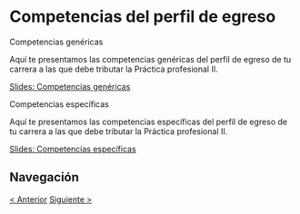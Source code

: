 # Competencias del perfil de egreso

Competencias genéricas

Aquí te presentamos las competencias genéricas del perfil de egreso de tu carrera a las que debe tributar la Práctica profesional II.

[Slides: Competencias genéricas](https://view.genial.ly/631fc70eafcd430018b83b93/presentation-competencias-genericas)

Competencias específicas

Aquí te presentamos las competencias específicas del perfil de egreso de tu carrera a las que debe tributar la Práctica profesional II.

[Slides: Competencias específicas](https://view.genial.ly/631fc4c5dd504f0011324465/interactive-content-dcc-compespecificas)

## Navegación

[< Anterior](./01%20-%20C%C3%B3mo%20entregar%20y%20aprobar%20el%20Plan%20de%20Pr%C3%A1ctica.md)
[Siguiente >](../Modulo%202/0%20-%20Introducci%C3%B3n/00%20-%20Bienvenida%20y%20presentaci%C3%B3n%20del%20m%C3%B3dulo.md)
